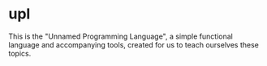 upl
===

This is the "Unnamed Programming Language", a simple functional language and accompanying tools, created for us to teach ourselves these topics.
